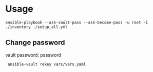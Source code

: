 # Usage
``` ansible-playbook --ask-vault-pass --ask-become-pass -u root -i ./inventory ./setup_all.yml ``` 


## Change password

vault password: password

``` ansible-vault rekey vars/vars.yaml``` 